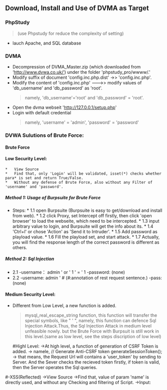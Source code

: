 ## Download, Install and Use of DVMA as Target <br>

  
### PhpStudy
	
   >(use Phpstudy for reduce the complexity of setting)<br>
   * lauch Apache, and SQL database
    
### DVMA
	
   * Decompression of DVMA_Master.zip (which downloaded from ‘http://www.dvwa.co.uk/’) under the folder 'phpstudy_pro/wwww/.'
   * Modify suffix of document 'config.inc.php.dist' ->> 'config.inc.php'.
   * Modify the content of 'config.inc.php' --->>  modify values of 'db_username' and 'db_password' as 'root'.
      >namely, 'db_username'='root' and  'db_password' = 'root'.
   * Open the dvma webseit 'http://127.0.0.1/setup.php'
   * Login with default credential
       >namely, 'username' = 'admin', 'password' = 'password'
    
    
### DVWA Sulutions of Brute Force: 
  #### Brute Force 
  #### Low Security Level:
    *   View Source
    *   Find that, only 'Login' will be validated, isset(*) checks whether para* is set and return True/False.
    *   Without any defense of Brute Force, also without any Filter of 'username' and 'password'.
    
##### Method 1: Usage of Burpsuite for Brute Force 
  * Steps:
            * 1.1 open Burpsuite (Burpsuite is easy to get/download and install from web).
            * 1.2 click Proxy, set Intercept off firstly, then click 'open browser' to load the webseite, which need to be intercepted.
            * 1.3 input arbitrary value to login, and Burpsuite will get the info about its.
            * 1.4 'Ctrl+l' or chose 'Action' as 'Send it to Intruder'.
            * 1.5 Add password as playload value.
            * 1.6 Fill the playload set, and start attack.
            * 1.7 Actually, you will find the response length of the correct password is different as others.
##### Method 2: Sql Injection
  * 2.1 
	-username：  admin ' or ' 1 ' = ' 1
        -password: (none)
  * 2.2 
	-username: admin ' #   (#:annotation of rest request sentence.)
        -pass: (none)
            
#### Medium Security Level:
  * Different from Low Level, a new function is added.
     >mysql_real_escape_string function, this function will transfer the special symbols, like " ' ", namely, this function can defence Sql Injection Attack.Thus, the Sql Injection Attack in medium level unfeasible nowly.
     >but the Brute Force with Burpsuit is still work in this level.(same as low level, see the steps discription of low level)
            
       #Highl Level:
        ->At high level, a function of generation of CSRF Token is added. 
            -> namele, // Generate Anti-CSRF token  generateSessionToken();
            -> that means, the Request Url will contains a 'user_token' by sending to Server. And the Sever checks the recieved token firstly, if token is valid, then the Server
               operates the Sql queries.
               
      
      
           
        
        
    
  #-XSS(Reflected)
      ->View Source
      ->Find that, value of param 'name' is directly used, and without any Checking and filtering of Script.
      ->Input: <script>alert('hello world')</script>
